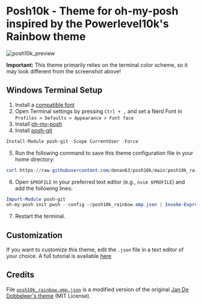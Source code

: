 # Posh10k - Theme for oh-my-posh inspired by the Powerlevel10k's Rainbow theme

![posh10k_preview](https://github.com/user-attachments/assets/0594eaf5-9066-4eab-a6d6-55bc768130f3)

**Important:** This theme primarily relies on the terminal color scheme, so it may look different from the screenshot above!

## Windows Terminal Setup

1. Install a [compatible font](https://github.com/romkatv/powerlevel10k#manual-font-installation)
2. Open Terminal settings by pressing `Ctrl + ,` and set a Nerd Font in `Profiles > Defaults > Appearance > Font face`
3. Install [oh-my-posh](https://ohmyposh.dev/)
4. Install [posh-git](https://github.com/dahlbyk/posh-git)

```powershell
Install-Module posh-git -Scope CurrentUser -Force
```

5. Run the following command to save this theme configuration file in your home directory:

```powershell
curl https://raw.githubusercontent.com/denan63/posh10k/main/posh10k_rainbow.omp.json -o "$HOME\posh10k_rainbow.omp.json"
```

6. Open `$PROFILE` in your preferred text editor (e.g., `nvim $PROFILE`) and add the following lines:

```powershell
Import-Module posh-git
oh-my-posh init pwsh --config ~/posh10k_rainbow.omp.json | Invoke-Expression
```

7. Restart the terminal.

## Customization
If you want to customize this theme, edit the `.json` file in a text editor of your choice.
A full tutorial is available [here](https://ohmyposh.dev/docs/installation/customize)

## Credits
File [`posh10k_rainbow.omp.json`](./posh10k_rainbow.omp.json) is a modified version of the original [Jan De Dobbeleer's theme](https://github.com/JanDeDobbeleer/oh-my-posh/blob/main/themes/powerlevel10k_rainbow.omp.json) (MIT License).
